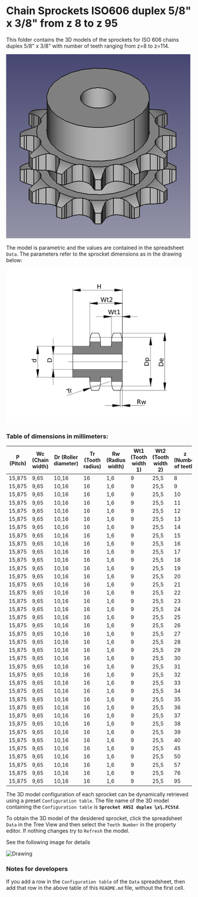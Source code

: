 # Chain Sprockets ISO606 duplex 5/8" x 3/8" from z 8 to z 95

This folder contains the 3D models of the sprockets for ISO 606 chains duplex 5/8" x 3/8" with number of teeth ranging from z=8 to z=114.

![Image](screenshot.png "Sprocket Duplex")

The model is parametric and the values are contained in the spreadsheet `Data`.
The parameters refer to the sprocket dimensions as in the drawing below:

![Drawing](drawing.png "Drawing")

### Table of dimensions in millimeters:

P (Pitch)|Wc (Chain width)|Dr (Roller diameter)|Tr (Tooth radius)|Rw (Radius width)|Wt1 (Tooth width 1)|Wt2 (Tooth width 2)|z (Number of teeth)|De (External Diameter)|Dp (pitch diameter)|d (Hub diameter)|D (Hole diameter)|H (Total height)
---|---|---|---|---|---|---|---|---|---|---|---|---
15,875|9,65|10,16|16|1,6|9|25,5|8|47|41,48|25|12|40
15,875|9,65|10,16|16|1,6|9|25,5|9|52,6|46,42|30|12|40
15,875|9,65|10,16|16|1,6|9|25,5|10|57,5|51,37|35|12|40
15,875|9,65|10,16|16|1,6|9|25,5|11|63|56,34|39|14|40
15,875|9,65|10,16|16|1,6|9|25,5|12|68|61,34|44|14|40
15,875|9,65|10,16|16|1,6|9|25,5|13|73|66,32|49|14|40
15,875|9,65|10,16|16|1,6|9|25,5|14|78|71,34|54|14|40
15,875|9,65|10,16|16|1,6|9|25,5|15|83|76,36|59|14|40
15,875|9,65|10,16|16|1,6|9|25,5|16|88|81,37|64|16|45
15,875|9,65|10,16|16|1,6|9|25,5|17|93|86,39|69|16|45
15,875|9,65|10,16|16|1,6|9|25,5|18|98,3|91,42|74|16|45
15,875|9,65|10,16|16|1,6|9|25,5|19|103,3|96,45|79|16|45
15,875|9,65|10,16|16|1,6|9|25,5|20|108,4|101,49|84|16|45
15,875|9,65|10,16|16|1,6|9|25,5|21|113,4|106,52|85|16|45
15,875|9,65|10,16|16|1,6|9|25,5|22|118|111,55|90|16|45
15,875|9,65|10,16|16|1,6|9|25,5|23|123,5|116,58|95|16|45
15,875|9,65|10,16|16|1,6|9|25,5|24|128,3|121,62|100|16|45
15,875|9,65|10,16|16|1,6|9|25,5|25|134|126,66|105|16|45
15,875|9,65|10,16|16|1,6|9|25,5|26|139|131,7|110|20|45
15,875|9,65|10,16|16|1,6|9|25,5|27|144|136,75|110|20|45
15,875|9,65|10,16|16|1,6|9|25,5|28|148,7|141,78|115|20|45
15,875|9,65|10,16|16|1,6|9|25,5|29|153,8|146,83|115|20|45
15,875|9,65|10,16|16|1,6|9|25,5|30|158,8|151,87|120|20|45
15,875|9,65|10,16|16|1,6|9|25,5|31|163,9|156,92|120|20|45
15,875|9,65|10,16|16|1,6|9|25,5|32|168,9|161,95|120|20|45
15,875|9,65|10,16|16|1,6|9|25,5|33|174,5|167|120|20|45
15,875|9,65|10,16|16|1,6|9|25,5|34|179|172,05|120|20|45
15,875|9,65|10,16|16|1,6|9|25,5|35|184,1|177,1|120|20|45
15,875|9,65|10,16|16|1,6|9|25,5|36|189,1|182,15|120|20|45
15,875|9,65|10,16|16|1,6|9|25,5|37|194,2|187,2|120|20|45
15,875|9,65|10,16|16|1,6|9|25,5|38|199,2|192,24|120|20|45
15,875|9,65|10,16|16|1,6|9|25,5|39|204,2|197,29|120|20|45
15,875|9,65|10,16|16|1,6|9|25,5|40|209,3|202,34|120|20|45
15,875|9,65|10,16|16|1,6|9|25,5|45|235|227,58|120|20|50
15,875|9,65|10,16|16|1,6|9|25,5|50|260,3|252,82|120|20|50
15,875|9,65|10,16|16|1,6|9|25,5|57|296|288,18|130|20|50
15,875|9,65|10,16|16|1,6|9|25,5|76|392,1|384,15|130|20|63
15,875|9,65|10,16|16|1,6|9|25,5|95|488,5|480,14|130|20|63

The 3D model configuration of each sprocket can be dynamically retrieved using a preset `Configuration table`.
The file name of the 3D model containing the `Configuration table` is **`Sprocket ANSI duplex ⅝x⅜.FCStd`**.

To obtain the 3D model of the desidered sprocket, click the spreadsheet `Data` in the Tree View and then select the `Teeth Number` in the property editor. If nothing changes try to `Refresh` the model.

See the following image for details

![Drawing](https://github.com/FreeCAD/FreeCAD-library/raw/master/Mechanical%20Parts/Chains/Plate%20Wheel/ISO%20606/Simplex%201%20½%20x%201/configuration.png)

### Notes for developers
If you add a row in the `Configuration table` of the `Data` spreadsheet, then add that row in the above table of this `README.md` file, without the first cell.